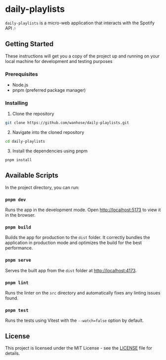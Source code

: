 # daily-playlists

`daily-playlists` is a micro-web application that interacts with the Spotify API 🎶

## Getting Started

These instructions will get you a copy of the project up and running on your local machine for development and testing purposes

### Prerequisites

- Node.js
- pnpm (preferred package manager)

### Installing

1. Clone the repository

```bash
git clone https://github.com/wanhose/daily-playlists.git
```

2. Navigate into the cloned repository

```bash
cd daily-playlists
```

3. Install the dependencies using pnpm

```bash
pnpm install
```

## Available Scripts

In the project directory, you can run:

### `pnpm dev`

Runs the app in the development mode. Open [http://localhost:5173](http://localhost:5173) to view it in the browser.

### `pnpm build`

Builds the app for production to the `dist` folder. It correctly bundles the application in production mode and optimizes the build for the best performance.

### `pnpm serve`

Serves the built app from the `dist` folder at [http://localhost:4173](http://localhost:4173).

### `pnpm lint`

Runs the linter on the `src` directory and automatically fixes any linting issues found.

### `pnpm test`

Runs the tests using Vitest with the `--watch=false` option by default.

## License

This project is licensed under the MIT License - see the [LICENSE](../LICENSE) file for details.
